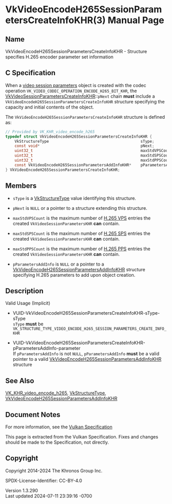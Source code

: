 # VkVideoEncodeH265SessionParametersCreateInfoKHR(3) Manual Page

## Name

VkVideoEncodeH265SessionParametersCreateInfoKHR - Structure specifies
H.265 encoder parameter set information



## <a href="#_c_specification" class="anchor"></a>C Specification

When a <a
href="https://registry.khronos.org/vulkan/specs/1.3-extensions/html/vkspec.html#video-session-parameters"
target="_blank" rel="noopener">video session parameters</a> object is
created with the codec operation
`VK_VIDEO_CODEC_OPERATION_ENCODE_H265_BIT_KHR`, the
[VkVideoSessionParametersCreateInfoKHR](https://registry.khronos.org/vulkan/specs/1.3-extensions/man/html/VkVideoSessionParametersCreateInfoKHR.html)::`pNext`
chain **must** include a
`VkVideoEncodeH265SessionParametersCreateInfoKHR` structure specifying
the capacity and initial contents of the object.

The `VkVideoEncodeH265SessionParametersCreateInfoKHR` structure is
defined as:

``` c
// Provided by VK_KHR_video_encode_h265
typedef struct VkVideoEncodeH265SessionParametersCreateInfoKHR {
    VkStructureType                                        sType;
    const void*                                            pNext;
    uint32_t                                               maxStdVPSCount;
    uint32_t                                               maxStdSPSCount;
    uint32_t                                               maxStdPPSCount;
    const VkVideoEncodeH265SessionParametersAddInfoKHR*    pParametersAddInfo;
} VkVideoEncodeH265SessionParametersCreateInfoKHR;
```

## <a href="#_members" class="anchor"></a>Members

- `sType` is a [VkStructureType](https://registry.khronos.org/vulkan/specs/1.3-extensions/man/html/VkStructureType.html) value identifying
  this structure.

- `pNext` is `NULL` or a pointer to a structure extending this
  structure.

- `maxStdVPSCount` is the maximum number of <a
  href="https://registry.khronos.org/vulkan/specs/1.3-extensions/html/vkspec.html#encode-h265-vps"
  target="_blank" rel="noopener">H.265 VPS</a> entries the created
  `VkVideoSessionParametersKHR` **can** contain.

- `maxStdSPSCount` is the maximum number of <a
  href="https://registry.khronos.org/vulkan/specs/1.3-extensions/html/vkspec.html#encode-h265-sps"
  target="_blank" rel="noopener">H.265 SPS</a> entries the created
  `VkVideoSessionParametersKHR` **can** contain.

- `maxStdPPSCount` is the maximum number of <a
  href="https://registry.khronos.org/vulkan/specs/1.3-extensions/html/vkspec.html#encode-h265-pps"
  target="_blank" rel="noopener">H.265 PPS</a> entries the created
  `VkVideoSessionParametersKHR` **can** contain.

- `pParametersAddInfo` is `NULL` or a pointer to a
  [VkVideoEncodeH265SessionParametersAddInfoKHR](https://registry.khronos.org/vulkan/specs/1.3-extensions/man/html/VkVideoEncodeH265SessionParametersAddInfoKHR.html)
  structure specifying H.265 parameters to add upon object creation.

## <a href="#_description" class="anchor"></a>Description

Valid Usage (Implicit)

- <a
  href="#VUID-VkVideoEncodeH265SessionParametersCreateInfoKHR-sType-sType"
  id="VUID-VkVideoEncodeH265SessionParametersCreateInfoKHR-sType-sType"></a>
  VUID-VkVideoEncodeH265SessionParametersCreateInfoKHR-sType-sType  
  `sType` **must** be
  `VK_STRUCTURE_TYPE_VIDEO_ENCODE_H265_SESSION_PARAMETERS_CREATE_INFO_KHR`

- <a
  href="#VUID-VkVideoEncodeH265SessionParametersCreateInfoKHR-pParametersAddInfo-parameter"
  id="VUID-VkVideoEncodeH265SessionParametersCreateInfoKHR-pParametersAddInfo-parameter"></a>
  VUID-VkVideoEncodeH265SessionParametersCreateInfoKHR-pParametersAddInfo-parameter  
  If `pParametersAddInfo` is not `NULL`, `pParametersAddInfo` **must**
  be a valid pointer to a valid
  [VkVideoEncodeH265SessionParametersAddInfoKHR](https://registry.khronos.org/vulkan/specs/1.3-extensions/man/html/VkVideoEncodeH265SessionParametersAddInfoKHR.html)
  structure

## <a href="#_see_also" class="anchor"></a>See Also

[VK_KHR_video_encode_h265](https://registry.khronos.org/vulkan/specs/1.3-extensions/man/html/VK_KHR_video_encode_h265.html),
[VkStructureType](https://registry.khronos.org/vulkan/specs/1.3-extensions/man/html/VkStructureType.html),
[VkVideoEncodeH265SessionParametersAddInfoKHR](https://registry.khronos.org/vulkan/specs/1.3-extensions/man/html/VkVideoEncodeH265SessionParametersAddInfoKHR.html)

## <a href="#_document_notes" class="anchor"></a>Document Notes

For more information, see the <a
href="https://registry.khronos.org/vulkan/specs/1.3-extensions/html/vkspec.html#VkVideoEncodeH265SessionParametersCreateInfoKHR"
target="_blank" rel="noopener">Vulkan Specification</a>

This page is extracted from the Vulkan Specification. Fixes and changes
should be made to the Specification, not directly.

## <a href="#_copyright" class="anchor"></a>Copyright

Copyright 2014-2024 The Khronos Group Inc.

SPDX-License-Identifier: CC-BY-4.0

Version 1.3.290  
Last updated 2024-07-11 23:39:16 -0700
